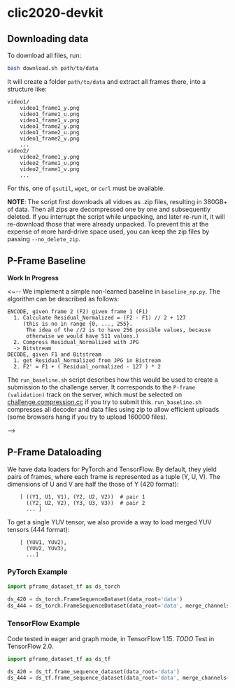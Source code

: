 # clic2020-devkit

## Downloading data

To download all files, run:

```bash
bash download.sh path/to/data
```

It will create a folder `path/to/data` and extract all frames there, into a structure like:

```
video1/
    video1_frame1_y.png
    video1_frame1_u.png
    video1_frame1_v.png
    video1_frame2_y.png
    video1_frame2_u.png
    video1_frame2_v.png
    ...
video2/
    video2_frame1_y.png
    video2_frame1_u.png
    video2_frame1_v.png
    ...
```

For this, one of `gsutil`, `wget`, or `curl` must be available.

**NOTE**: The script first downloads all vidoes as .zip files, resulting in 380GB+ of data.
Then all zips are decompressed one by one and subsequently deleted. If you interrupt the script
while unpacking, and later re-run it, it will re-download those that were already unpacked. 
To prevent this at the expense of more hard-drive space used, you can keep the zip files by passing `--no_delete_zip`.

## P-Frame Baseline

**Work In Progress**

<~--
We implement a simple non-learned baseline in `baseline_np.py`. The algorithm can be described as follows:

```
ENCODE, given frame 2 (F2) given frame 1 (F1)
  1. Calculate Residual_Normalized = (F2 - F1) // 2 + 127
     (this is no in range {0, ..., 255}.
      The idea of the //2 is to have 256 possible values, because
      otherwise we would have 511 values.)
  2. Compress Residual_Normalized with JPG
  -> Bitstream
DECODE, given F1 and Bitstream
  1. get Residual_Normalized from JPG in Bistream
  2. F2' = F1 + ( Residual_normalized - 127 ) * 2
```

The `run_baseline.sh` script describes how this would be used to create a submission to the challenge server. It corresponds to the `P-frame (validation)` track on the server, which must be selected on [challenge.compression.cc](http://challenge.compression.cc) if you try to submit this. `run_baseline.sh` compresses all decoder and data files using zip to allow efficient uploads (some browsers hang if you try to upload 160000 files).

-->

## P-Frame Dataloading

We have data loaders for PyTorch and TensorFlow. By default, they yield pairs of frames, where each frame is represented 
as a tuple (Y, U, V). The dimensions of U and V are half the those of Y (420 format):

```
    [ ((Y1, U1, V1), (Y2, U2, V2))  # pair 1
      ((Y2, U2, V2), (Y3, U3, V3))  # pair 2
      ... ]
```

To get a single YUV tensor, we also provide a way to load merged YUV tensors (444 format):

```
    [ (YUV1, YUV2),
      (YUV2, YUV3),
      ...]
```

### PyTorch Example

```python
import pframe_dataset_tf as ds_torch

ds_420 = ds_torch.FrameSequenceDataset(data_root='data')
ds_444 = ds_torch.FrameSequenceDataset(data_root='data', merge_channels=True)
```

### TensorFlow Example

Code tested in eager and graph mode, in TensorFlow 1.15. _TODO_ Test in TensorFlow 2.0.

```python 
import pframe_dataset_tf as ds_tf

ds_420 = ds_tf.frame_sequence_dataset(data_root='data')
ds_444 = ds_tf.frame_sequence_dataset(data_root='data', merge_channels=True)
```



